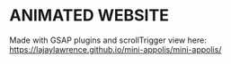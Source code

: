 # ANIMATED WEBSITE
Made with GSAP plugins and scrollTrigger
view here: https://lajaylawrence.github.io/mini-appolis/mini-appolis/
